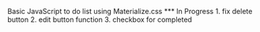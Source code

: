 Basic JavaScript to do list using Materialize.css
*** In Progress
    1. fix delete button
    2. edit button function
    3. checkbox for completed 
